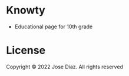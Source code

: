 # Knowty
- Educational page for 10th grade

# License
Copyright © 2022 Jose Díaz. All rights reserved
